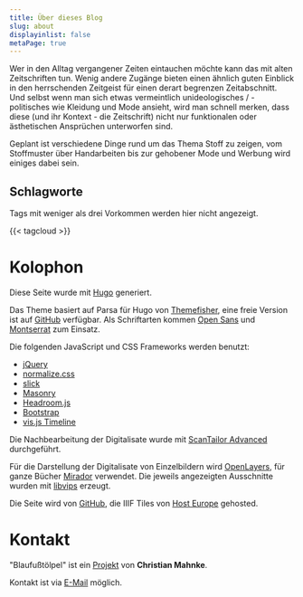 ```yaml
---
title: Über dieses Blog
slug: about
displayinlist: false
metaPage: true
---
```


Wer in den Alltag vergangener Zeiten eintauchen möchte kann das mit alten Zeitschriften tun. Wenig andere Zugänge bieten einen ähnlich guten Einblick in den herrschenden Zeitgeist für einen derart begrenzen Zeitabschnitt. Und selbst wenn man sich etwas vermeintlich unideologisches / -politisches wie Kleidung und Mode ansieht, wird man schnell merken, dass diese (und ihr Kontext - die Zeitschrift) nicht nur funktionalen oder ästhetischen Ansprüchen unterworfen sind.

Geplant ist verschiedene Dinge rund um das Thema Stoff zu zeigen, vom Stoffmuster über Handarbeiten bis zur gehobener Mode und Werbung wird einiges dabei sein.

## Schlagworte

Tags mit weniger als drei Vorkommen werden hier nicht angezeigt.

{{< tagcloud >}}

# Kolophon

Diese Seite wurde mit [Hugo](https://gohugo.io/) generiert.


Das Theme basiert auf Parsa für Hugo von <a target="_blank" href="https://gethugothemes.com/products/parsa-hugo-theme/">Themefisher</a>, eine freie Version ist auf <a href="https://github.com/themefisher/parsa-hugo">GitHub</a> verfügbar. Als Schriftarten kommen [Open Sans](https://fonts.google.com/specimen/Open+Sans#about) und [Montserrat](https://github.com/JulietaUla/Montserrat) zum Einsatz.

Die folgenden JavaScript und CSS Frameworks werden benutzt:
* [jQuery](https://jquery.com/)
* [normalize.css](https://necolas.github.io/normalize.css/)
* [slick](https://kenwheeler.github.io/slick/)
* [Masonry](https://masonry.desandro.com/)
* [Headroom.js](https://wicky.nillia.ms/headroom.js/)
* [Bootstrap](https://getbootstrap.com/)
* [vis.js Timeline](https://visjs.github.io/vis-timeline/docs/timeline/index.html)

Die Nachbearbeitung der Digitalisate wurde mit [ScanTailor Advanced](https://github.com/4lex4/scantailor-advanced) durchgeführt.

Für die Darstellung der Digitalisate von Einzelbildern wird [OpenLayers](https://openlayers.org/), für ganze Bücher [Mirador](https://projectmirador.org/) verwendet. Die jeweils angezeigten Ausschnitte wurden mit [libvips](https://libvips.github.io/libvips/) erzeugt.

Die Seite wird von [GitHub](https://github.com/), die IIIF Tiles von [Host Europe](https://www.hosteurope.de/) gehosted.

# Kontakt

"Blaufußtölpel" ist ein [Projekt](https://projektemacher.org) von **Christian Mahnke**.

Kontakt ist via [E-Mail](mailto:blaufusstoelpel@projektemacher.org) möglich.

